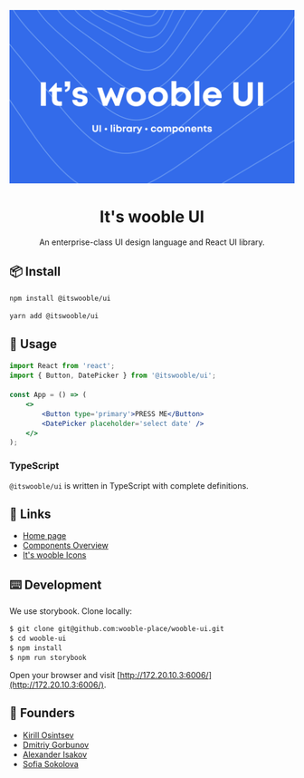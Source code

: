 <p align="center">
	<a href="https://ui.wooble.team">
		<img src="./assets/preview.svg">
	</a>
</p>

<h1 align="center">It's wooble UI</h1>

<p align="center">
	An enterprise-class UI design language and React UI library.
</p>

## 📦 Install

```bash
npm install @itswooble/ui
```

```bash
yarn add @itswooble/ui
```

## 🔨 Usage

```jsx
import React from 'react';
import { Button, DatePicker } from '@itswooble/ui';

const App = () => (
	<>
    	<Button type='primary'>PRESS ME</Button>
    	<DatePicker placeholder='select date' />
  	</>
);
```

### TypeScript

`@itswooble/ui` is written in TypeScript with complete definitions.

## 🔗 Links

- [Home page](https://ui.wooble.team/)
- [Components Overview](https://ui.wooble.team/docs)
- [It's wooble Icons](https://ui.wooble.team/icons)

## ⌨️ Development
We use storybook. Clone locally:

```bash
$ git clone git@github.com:wooble-place/wooble-ui.git
$ cd wooble-ui
$ npm install
$ npm run storybook
```

Open your browser and visit [http://172.20.10.3:6006/](http://172.20.10.3:6006/).

## 👋 Founders  
- [Kirill Osintsev](https://github.com/crashzky)
- [Dmitriy Gorbunov](https://github.com/DimaGorbusha) 
- [Alexander Isakov](https://dribbble.com/Alexis4049)
- [Sofia Sokolova](https://www.behance.net/sofa_sofkrad)
